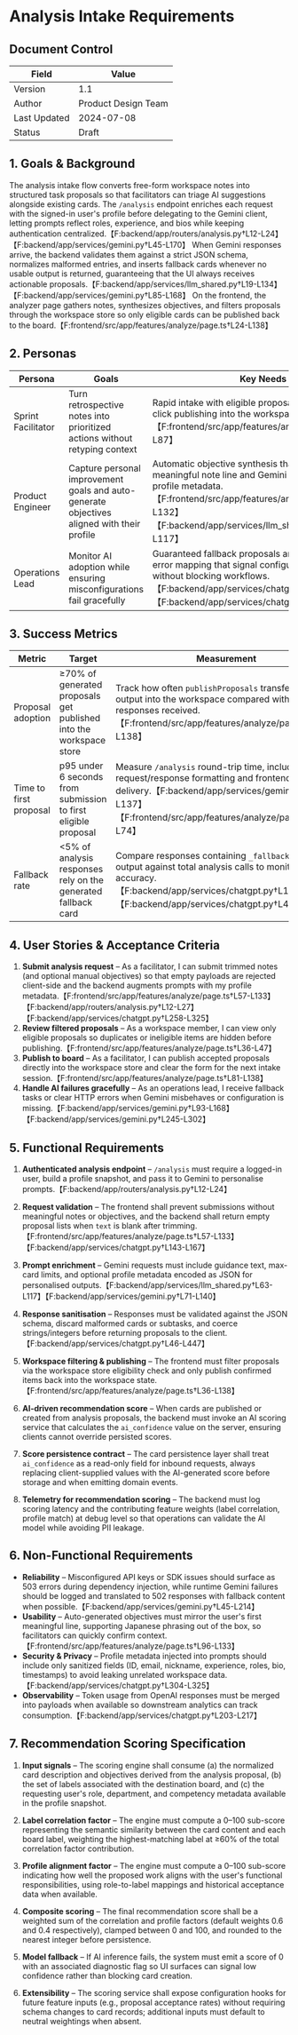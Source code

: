 # Analysis Intake Requirements

## Document Control
| Field | Value |
| --- | --- |
| Version | 1.1 |
| Author | Product Design Team |
| Last Updated | 2024-07-08 |
| Status | Draft |

## 1. Goals & Background
The analysis intake flow converts free-form workspace notes into structured task proposals so that facilitators can triage AI suggestions alongside existing cards. The `/analysis` endpoint enriches each request with the signed-in user's profile before delegating to the Gemini client, letting prompts reflect roles, experience, and bios while keeping authentication centralized.【F:backend/app/routers/analysis.py†L12-L24】【F:backend/app/services/gemini.py†L45-L170】 When Gemini responses arrive, the backend validates them against a strict JSON schema, normalizes malformed entries, and inserts fallback cards whenever no usable output is returned, guaranteeing that the UI always receives actionable proposals.【F:backend/app/services/llm_shared.py†L19-L134】【F:backend/app/services/gemini.py†L85-L168】 On the frontend, the analyzer page gathers notes, synthesizes objectives, and filters proposals through the workspace store so only eligible cards can be published back to the board.【F:frontend/src/app/features/analyze/page.ts†L24-L138】

## 2. Personas
| Persona | Goals | Key Needs |
| --- | --- | --- |
| Sprint Facilitator | Turn retrospective notes into prioritized actions without retyping context | Rapid intake with eligible proposal filtering and one-click publishing into the workspace board.【F:frontend/src/app/features/analyze/page.ts†L36-L87】 |
| Product Engineer | Capture personal improvement goals and auto-generate objectives aligned with their profile | Automatic objective synthesis that reflects the first meaningful note line and Gemini prompts that mirror profile metadata.【F:frontend/src/app/features/analyze/page.ts†L53-L132】【F:backend/app/services/llm_shared.py†L63-L117】 |
| Operations Lead | Monitor AI adoption while ensuring misconfigurations fail gracefully | Guaranteed fallback proposals and HTTP 502/503 error mapping that signal configuration issues without blocking workflows.【F:backend/app/services/chatgpt.py†L143-L433】【F:backend/app/services/chatgpt.py†L480-L495】 |

## 3. Success Metrics
| Metric | Target | Measurement |
| --- | --- | --- |
| Proposal adoption | ≥70% of generated proposals get published into the workspace store | Track how often `publishProposals` transfers Gemini output into the workspace compared with analysis responses received.【F:frontend/src/app/features/analyze/page.ts†L36-L138】 |
| Time to first proposal | p95 under 6 seconds from submission to first eligible proposal | Measure `/analysis` round-trip time, including Gemini request/response formatting and frontend resource delivery.【F:backend/app/services/gemini.py†L71-L137】【F:frontend/src/app/features/analyze/page.ts†L30-L74】 |
| Fallback rate | <5% of analysis responses rely on the generated fallback card | Compare responses containing `_fallback_card` output against total analysis calls to monitor model accuracy.【F:backend/app/services/chatgpt.py†L143-L167】【F:backend/app/services/chatgpt.py†L428-L433】 |

## 4. User Stories & Acceptance Criteria
1. **Submit analysis request** – As a facilitator, I can submit trimmed notes (and optional manual objectives) so that empty payloads are rejected client-side and the backend augments prompts with my profile metadata.【F:frontend/src/app/features/analyze/page.ts†L57-L133】【F:backend/app/routers/analysis.py†L12-L27】【F:backend/app/services/chatgpt.py†L258-L325】
2. **Review filtered proposals** – As a workspace member, I can view only eligible proposals so duplicates or ineligible items are hidden before publishing.【F:frontend/src/app/features/analyze/page.ts†L36-L47】
3. **Publish to board** – As a facilitator, I can publish accepted proposals directly into the workspace store and clear the form for the next intake session.【F:frontend/src/app/features/analyze/page.ts†L81-L138】
4. **Handle AI failures gracefully** – As an operations lead, I receive fallback tasks or clear HTTP errors when Gemini misbehaves or configuration is missing.【F:backend/app/services/gemini.py†L93-L168】【F:backend/app/services/gemini.py†L245-L302】

## 5. Functional Requirements
1. **Authenticated analysis endpoint** – `/analysis` must require a logged-in user, build a profile snapshot, and pass it to Gemini to personalise prompts.【F:backend/app/routers/analysis.py†L12-L24】
2. **Request validation** – The frontend shall prevent submissions without meaningful notes or objectives, and the backend shall return empty proposal lists when `text` is blank after trimming.【F:frontend/src/app/features/analyze/page.ts†L57-L133】【F:backend/app/services/chatgpt.py†L143-L167】
3. **Prompt enrichment** – Gemini requests must include guidance text, max-card limits, and optional profile metadata encoded as JSON for personalised outputs.【F:backend/app/services/llm_shared.py†L63-L117】【F:backend/app/services/gemini.py†L71-L140】
4. **Response sanitisation** – Responses must be validated against the JSON schema, discard malformed cards or subtasks, and coerce strings/integers before returning proposals to the client.【F:backend/app/services/chatgpt.py†L46-L447】
5. **Workspace filtering & publishing** – The frontend must filter proposals via the workspace store eligibility check and only publish confirmed items back into the workspace state.【F:frontend/src/app/features/analyze/page.ts†L36-L138】

6. **AI-driven recommendation score** – When cards are published or created from analysis proposals, the backend must invoke an AI scoring service that calculates the `ai_confidence` value on the server, ensuring clients cannot override persisted scores.

7. **Score persistence contract** – The card persistence layer shall treat `ai_confidence` as a read-only field for inbound requests, always replacing client-supplied values with the AI-generated score before storage and when emitting domain events.

8. **Telemetry for recommendation scoring** – The backend must log scoring latency and the contributing feature weights (label correlation, profile match) at debug level so that operations can validate the AI model while avoiding PII leakage.

## 6. Non-Functional Requirements
- **Reliability** – Misconfigured API keys or SDK issues should surface as 503 errors during dependency injection, while runtime Gemini failures should be logged and translated to 502 responses with fallback content when possible.【F:backend/app/services/gemini.py†L45-L214】
- **Usability** – Auto-generated objectives must mirror the user's first meaningful line, supporting Japanese phrasing out of the box, so facilitators can quickly confirm context.【F:frontend/src/app/features/analyze/page.ts†L96-L133】
- **Security & Privacy** – Profile metadata injected into prompts should include only sanitized fields (ID, email, nickname, experience, roles, bio, timestamps) to avoid leaking unrelated workspace data.【F:backend/app/services/chatgpt.py†L304-L325】
- **Observability** – Token usage from OpenAI responses must be merged into payloads when available so downstream analytics can track consumption.【F:backend/app/services/chatgpt.py†L203-L217】

## 7. Recommendation Scoring Specification

1. **Input signals** – The scoring engine shall consume (a) the normalized card description and objectives derived from the analysis proposal, (b) the set of labels associated with the destination board, and (c) the requesting user's role, department, and competency metadata available in the profile snapshot.

2. **Label correlation factor** – The engine must compute a 0–100 sub-score representing the semantic similarity between the card content and each board label, weighting the highest-matching label at ≥60% of the total correlation factor contribution.

3. **Profile alignment factor** – The engine must compute a 0–100 sub-score indicating how well the proposed work aligns with the user's functional responsibilities, using role-to-label mappings and historical acceptance data when available.

4. **Composite scoring** – The final recommendation score shall be a weighted sum of the correlation and profile factors (default weights 0.6 and 0.4 respectively), clamped between 0 and 100, and rounded to the nearest integer before persistence.

5. **Model fallback** – If AI inference fails, the system must emit a score of 0 with an associated diagnostic flag so UI surfaces can signal low confidence rather than blocking card creation.

6. **Extensibility** – The scoring service shall expose configuration hooks for future feature inputs (e.g., proposal acceptance rates) without requiring schema changes to card records; additional inputs must default to neutral weightings when absent.
